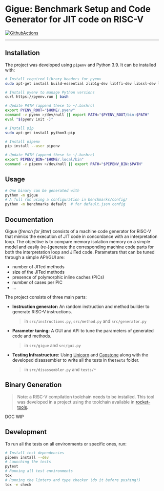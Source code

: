 # Gigue: Benchmark Setup and Code Generator for JIT code on RISC-V

[![GithubActions](https://github.com/qducasse/gigue/actions/workflows/github-actions.yml/badge.svg)](https://github.com/QDucasse/gigue/actions)

---

## Installation

The project was developed using `pipenv` and Python 3.9. It can be installed with:

```bash
# Install required library headers for pyenv
sudo apt-get install build-essential zlib1g-dev libffi-dev libssl-dev libbz2-dev libreadline-dev libsqlite3-dev liblzma-dev

# Install pyenv to manage Python versions
curl https://pyenv.run | bash

# Update PATH (append these to ~/.bashrc)
export PYENV_ROOT="$HOME/.pyenv"
command -v pyenv >/dev/null || export PATH="$PYENV_ROOT/bin:$PATH"
eval "$(pyenv init -)"

# Install pip
sudo apt-get install python3-pip

# Install pipenv
pip install --user pipenv

# Update PATH (append these to ~/.bashrc)
export PIPENV_BIN="$HOME/.local/bin"
command -v pipenv >/dev/null || export PATH="$PIPENV_BIN:$PATH"
```

## Usage

```bash
# One binary can be generated with
python -m gigue 
# A full run using a configuration in benchmarks/config/
python -m benchmarks default  # for default.json config
```

## Documentation

Gigue (*french for jitter*) consists of a machine code generator for RISC-V that mimics the execution of JIT code in concordance with an interpretation loop. The objective is to compare memory isolation memory on a simple model and easily (re-)generate the corresponding machine code parts for both the interpretation loop and JITed code. Parameters that can be tuned through a simple API/GUI are:

- number of JITed methods
- size of the JITed methods
- presence of polymorphic inline caches (PICs)
- number of cases per PIC
- ...

The project consists of three main parts:

- **Instruction generator:** An random instruction and method builder to generate RISC-V instructions.

  > in `src/instructions.py`, `src/method.py` and `src/generator.py`

- **Parameter tuning:** A GUI and API to tune the parameters of generated code and methods.

  > in `src/gigue` and `src/gui.py`

- **Testing Infrastructure:** Using [Unicorn](https://github.com/unicorn-engine/unicorn) and [Capstone](https://github.com/capstone-engine/capstone) along with the developed disassembler to write all the tests in the`tests` folder.

  > in `src/disassembler.py` and `tests/*`


## Binary Generation

> Note: a RISC-V compilation toolchain needs to be installed. This tool was developed in a project using the toolchain available in [rocket-tools](https://github.com/chipsalliance/rocket-tools).

DOC WIP

<!-- Once the binaries are generated in the `bin/` directory, they can be transformed to ELF files using:
```bash
$ riscv64-unknown-linux-gnu-objcopy --input-target=binary --output-target=elf32-little jit.bin jit.elf
$ riscv64-unknown-linux-gnu-readelf -a jit.elf  
```

They can be disassembled with either of the following:
```bash
$ riscv64-unknown-linux-gnu-objdump -m riscv -b binary --adjust-vma=0x1000 -D jit.elf
$ riscv64-unknown-linux-gnu-objdump -m riscv  --adjust-vma=0x1000 -D jit.elf
``` -->


## Development

To run all the tests on all environments or specific ones, run:
```bash
# Install test dependencies
pipenv install --dev  
# Launching the tests
pytest                
# Running all test environments
tox                   
# Running the linters and type checker (do it before pushing!)
tox -e check          
```

